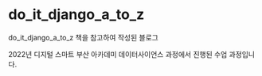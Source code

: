 # do_it_django_a_to_z
do_it_django_a_to_z 책을 참고하여 작성된 블로그

2022년 디지털 스마트 부산 아카데미 데이터사이언스 과정에서 진행된 수업 과정입니다.
